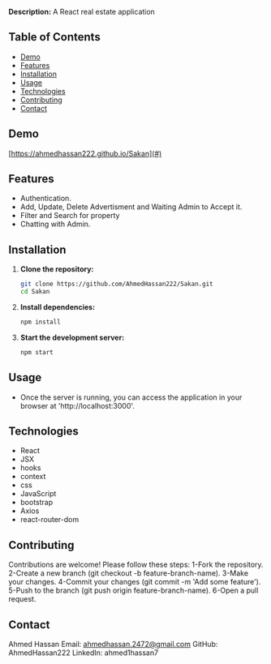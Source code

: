 **Description:**
A React real estate application 

## Table of Contents

- [Demo](#demo)
- [Features](#features)
- [Installation](#installation)
- [Usage](#usage)
- [Technologies](#technologies)
- [Contributing](#contributing)
- [Contact](#contact)

## Demo

[https://ahmedhassan222.github.io/Sakan](#) 

## Features

- Authentication.
- Add, Update, Delete Advertisment and Waiting Admin to Accept it.
- Filter and Search for property
- Chatting with Admin.

## Installation

1. **Clone the repository:**

   ```bash
   git clone https://github.com/AhmedHassan222/Sakan.git
   cd Sakan
2. **Install dependencies:**
   ```bash
   npm install
3. **Start the development server:**
   ```bash
   npm start

## Usage

- Once the server is running, you can access the application in your browser at 'http://localhost:3000'.

## Technologies

- React
- JSX
- hooks
- context
- css
- JavaScript
- bootstrap
- Axios
- react-router-dom
  
## Contributing

Contributions are welcome! Please follow these steps:
1-Fork the repository.
2-Create a new branch (git checkout -b feature-branch-name).
3-Make your changes.
4-Commit your changes (git commit -m 'Add some feature').
5-Push to the branch (git push origin feature-branch-name).
6-Open a pull request.

## Contact

Ahmed Hassan
Email: ahmedhassan.2472@gmail.com
GitHub: AhmedHassan222
LinkedIn: ahmed1hassan7
   
